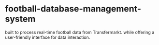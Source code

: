 # football-database-management-system
built to process real-time football data from Transfermarkt.  while offering a user-friendly interface for data interaction.
